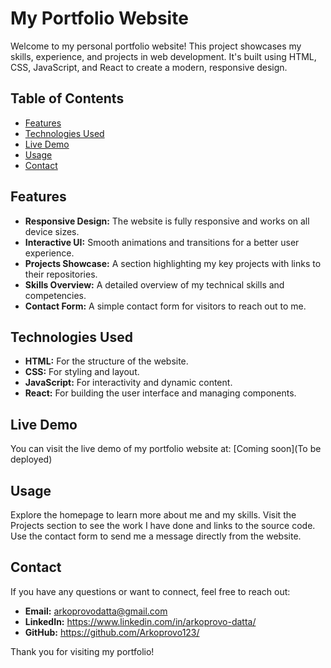 # My Portfolio Website

Welcome to my personal portfolio website! This project showcases my skills, experience, and projects in web development. It's built using HTML, CSS, JavaScript, and React to create a modern, responsive design.

## Table of Contents

- [Features](#features)
- [Technologies Used](#technologies-used)
- [Live Demo](#live-demo)
- [Usage](#usage)
- [Contact](#contact)

## Features

- **Responsive Design:** The website is fully responsive and works on all device sizes.
- **Interactive UI:** Smooth animations and transitions for a better user experience.
- **Projects Showcase:** A section highlighting my key projects with links to their repositories.
- **Skills Overview:** A detailed overview of my technical skills and competencies.
- **Contact Form:** A simple contact form for visitors to reach out to me.

## Technologies Used

- **HTML:** For the structure of the website.
- **CSS:** For styling and layout.
- **JavaScript:** For interactivity and dynamic content.
- **React:** For building the user interface and managing components.

## Live Demo

You can visit the live demo of my portfolio website at: [Coming soon](To be deployed)

## Usage
Explore the homepage to learn more about me and my skills.
Visit the Projects section to see the work I have done and links to the source code.
Use the contact form to send me a message directly from the website.

## Contact
If you have any questions or want to connect, feel free to reach out:

- **Email:** arkoprovodatta@gmail.com
- **LinkedIn:** https://www.linkedin.com/in/arkoprovo-datta/
- **GitHub:** https://github.com/Arkoprovo123/

Thank you for visiting my portfolio!
